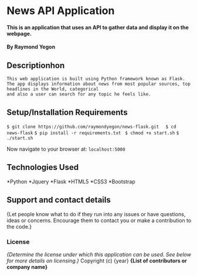# News API Application 

#### This is an application that uses an API to gather data and display it on the webpage. 

#### By Raymond Yegon

## Descriptionhon 
    This web application is built using Python framework known as Flask. The app displays information about news from most popular sources, top headlines in the World, categorical 
    and also a user can search for any topic he feels like. 

## Setup/Installation Requirements
```$ git clone https://github.com/raymondyegon/news-flask.git ```
`` $ cd news-flask``
```$ pip install -r requirements.txt ```
```$ chmod +x start.sh```
```$ ./start.sh ```

Now navigate to your browser at: ```localhost:5000```

## Technologies Used
*Python
*Jquery
*Flask
*HTML5
*CSS3
*Bootstrap

## Support and contact details
{Let people know what to do if they run into any issues or have questions, ideas or concerns.  Encourage them to contact you or make a contribution to the code.}
### License
*{Determine the license under which this application can be used.  See below for more details on licensing.}*
Copyright (c) {year} **{List of contributors or company name}**
  